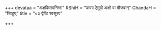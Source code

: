 +++
devataa = "अक्षकितवनिन्दा"
RShiH = "कवष ऐलूषो अक्षो वा मौजवान्"
ChandaH = "त्रिष्टुप्"
title = "०३ द्वेष्टि श्वश्रूरप"

+++
